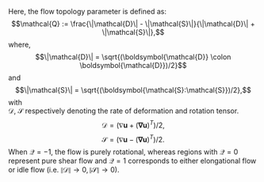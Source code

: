 Here, the flow topology parameter is defined as:\
$$\mathcal{Q} := \frac{\|\mathcal{D}\| - \|\mathcal{S}\|}{\|\mathcal{D}\| + \|\mathcal{S}\|},$$
where, $$\|\mathcal{D}\| = \sqrt{(\boldsymbol{\mathcal{D}} \colon \boldsymbol{\mathcal{D}})/2}$$ and\
$$\|\mathcal{S}\| = \sqrt{(\boldsymbol{\mathcal{S}:\mathcal{S}})/2},$$ with\
$\boldsymbol{\mathcal{D}}$, $\boldsymbol{\mathcal{S}}$ respectively denoting the rate of deformation and rotation tensor.
$$\boldsymbol{\mathcal{D}} = \left(\nabla \boldsymbol{u} + \left(\boldsymbol{\nabla u}\right)^T\right)/2,$$
$$\boldsymbol{\mathcal{S}} = \left(\nabla \boldsymbol{u} - \left(\boldsymbol{\nabla u}\right)^T\right)/2.$$
When $\mathcal{Q} = -1$, the flow is purely rotational, whereas regions with $\mathcal{Q}=0$ represent pure shear flow and $\mathcal{Q} = 1$ corresponds to either elongational flow or idle flow (i.e. $\|\mathcal{D}\| \rightarrow 0, \|\mathcal{S}\| \rightarrow 0$).
